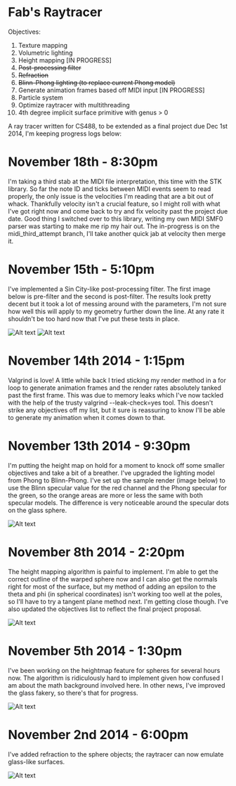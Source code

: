 Fab's Raytracer
===============

Objectives:

1. Texture mapping
2. Volumetric lighting
3. Height mapping [IN PROGRESS]
4. ~~Post-processing filter~~
5. ~~Refraction~~
6. ~~Blinn-Phong lighting (to replace current Phong model)~~
7. Generate animation frames based off MIDI input [IN PROGRESS]
8. Particle system
9. Optimize raytracer with multithreading
10. 4th degree implicit surface primitive with genus > 0

A ray tracer written for CS488, to be extended as a final project due Dec 1st 2014, I'm keeping progress logs below:

# November 18th - 8:30pm

I'm taking a third stab at the MIDI file interpretation, this time with the STK library. So far the note ID and ticks between MIDI events seem to read properly, the only issue is the velocities I'm reading that are a bit out of whack. Thankfully velocity isn't a crucial feature, so I might roll with what I've got right now and come back to try and fix velocity past the project due date. Good thing I switched over to this library, writing my own MIDI SMF0 parser was starting to make me rip my hair out. The in-progress is on the midi_third_attempt branch, I'll take another quick jab at velocity then merge it.

# November 15th - 5:10pm

I've implemented a Sin City-like post-processing filter. The first image below is pre-filter and the second is post-filter. The results look pretty decent but it took a lot of messing around with the parameters, I'm not sure how well this will apply to my geometry further down the line. At any rate it shouldn't be too hard now that I've put these tests in place.

![Alt text](/prefilter.png?raw=true "Sample render")
![Alt text](/postfilter.png?raw=true "Sample render")

# November 14th 2014 - 1:15pm

Valgrind is love! A little while back I tried sticking my render method in a for loop to generate animation frames and the render rates absolutely tanked past the first frame. This was due to memory leaks which I've now tackled with the help of the trusty valgrind --leak-check=yes tool. This doesn't strike any objectives off my list, but it sure is reassuring to know I'll be able to generate my animation when it comes down to that.

# November 13th 2014 - 9:30pm

I'm putting the height map on hold for a moment to knock off some smaller objectives and take a bit of a breather. I've upgraded the lighting model from Phong to Blinn-Phong. I've set up the sample render (image below) to use the Blinn specular value for the red channel and the Phong specular for the green, so the orange areas are more or less the same with both specular models. The difference is very noticeable around the specular dots on the glass sphere.

![Alt text](/sampleblinn.png?raw=true "Sample render")

# November 8th 2014 - 2:20pm

The height mapping algorithm is painful to implement. I'm able to get the correct outline of the warped sphere now and I can also get the normals right for most of the surface, but my method of adding an epsilon to the theta and phi (in spherical coordinates) isn't working too well at the poles, so I'll have to try a tangent plane method next. I'm getting close though. I've also updated the objectives list to reflect the final project proposal.

![Alt text](/sampleheight1.png?raw=true "Sample render")


# November 5th 2014 - 1:30pm

I've been working on the heightmap feature for spheres for several hours now. The algorithm is ridiculously hard to implement given how confused I am about the math background involved here. In other news, I've improved the glass fakery, so there's that for progress.

![Alt text](/samplebetterglass.png?raw=true "Sample render")


# November 2nd 2014 - 6:00pm

I've added refraction to the sphere objects; the raytracer can now emulate glass-like surfaces.

![Alt text](/samplerefraction.png?raw=true "Sample render")